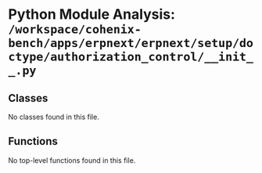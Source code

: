 # Python Module Analysis: `/workspace/cohenix-bench/apps/erpnext/erpnext/setup/doctype/authorization_control/__init__.py`

## Classes

No classes found in this file.


## Functions

No top-level functions found in this file.
